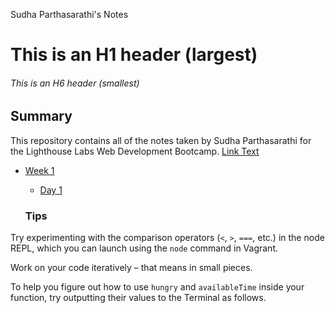 Sudha Parthasarathi's Notes

# This is an H1 header (largest)
###### This is an H6 header (smallest)

## Summary 

This repository contains all of the notes taken by Sudha Parthasarathi for the Lighthouse Labs Web Development Bootcamp.
[Link Text](https://github.com/sudhasarathi/lighthouse-web-notes)


* [Week 1](/Week_1)
  * [Day 1](/Week_1/Day_1)

  ### Tips

Try experimenting with the comparison operators (`<`, `>`, `===`, etc.) in the node REPL, which you can launch using the `node` command in Vagrant.

Work on your code iteratively – that means in small pieces. 

To help you figure out how to use `hungry` and `availableTime` inside your function, try outputting their values to the Terminal as follows.